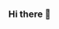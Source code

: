 ### Hi there 👋

<!--
**zMarques/zMarques** is a ✨ _special_ ✨ repository because its `README.md` (this file) appears on your GitHub profile.

<div>
  <a href="https://github.com/zMarques">
  <img height="180em" src="https://github-readme-stats.vercel.app/api?username=zMarques&show_icons=true&theme=dracula&include_all_commits=true&count_private=true"/>
  <img height="180em" src="https://github-readme-stats.vercel.app/api/top-langs/?username=zMarques&layout=compact&langs_count=7&theme=dracula"/>
</div>
